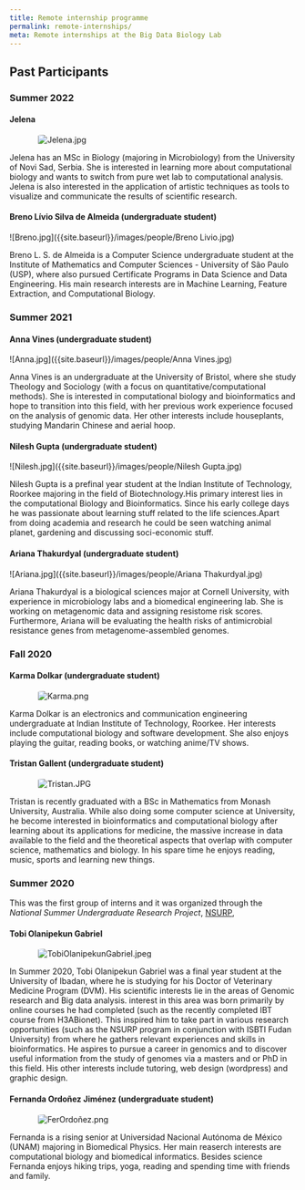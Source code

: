 ```yaml
---
title: Remote internship programme
permalink: remote-internships/
meta: Remote internships at the Big Data Biology Lab
---
```


<style>
img {
    max-height: 20rem;
    border-radius: 10%;
    margin-left: 10%;
}
</style>

## Past Participants

### Summer 2022


#### Jelena

![Jelena.jpg]({{site.baseurl}}/images/people/Jelena.jpg)

Jelena has an MSc in Biology (majoring in Microbiology) from the University of Novi Sad, Serbia. She is interested in learning more about computational biology and wants to switch from pure wet lab to computational analysis. Jelena is also interested in the application of artistic techniques as tools to visualize and communicate the results of scientific research.

#### Breno Lívio Silva de Almeida (undergraduate student)

![Breno.jpg]({{site.baseurl}}/images/people/Breno Livio.jpg)

Breno L. S. de Almeida is a Computer Science undergraduate student at the Institute of Mathematics and Computer Sciences - University of São Paulo (USP), where also pursued Certificate Programs in Data Science and Data Engineering. His main research interests are in Machine Learning, Feature Extraction, and Computational Biology.

### Summer 2021


#### Anna Vines (undergraduate student)

![Anna.jpg]({{site.baseurl}}/images/people/Anna Vines.jpg)

Anna Vines is an undergraduate at the University of Bristol, where she study 
Theology and Sociology  (with a focus on quantitative/computational methods). 
She is interested in computational biology and bioinformatics and hope to transition 
into this field, with her previous work experience focused on the analysis of genomic 
data. Her other interests include houseplants, studying Mandarin Chinese and aerial hoop.

#### Nilesh Gupta (undergraduate student)

![Nilesh.jpg]({{site.baseurl}}/images/people/Nilesh Gupta.jpg)

Nilesh Gupta is a prefinal year student at the Indian Institute of Technology, 
Roorkee majoring in the field of Biotechnology.His primary interest lies in the 
computational Biology and Bioinformatics. Since his early college days he was 
passionate about learning stuff related to the life sciences.Apart from doing 
academia and research he could be seen watching animal planet, gardening and 
discussing soci-economic stuff.

#### Ariana Thakurdyal (undergraduate student)

![Ariana.jpg]({{site.baseurl}}/images/people/Ariana Thakurdyal.jpg)

Ariana Thakurdyal is a biological sciences major at Cornell University, with 
experience in microbiology labs and a biomedical engineering lab. She is working 
on metagenomic data and assigning resistome risk scores. Furthermore, Ariana will 
be evaluating the health risks of antimicrobial resistance genes from 
metagenome-assembled genomes.

### Fall 2020

#### Karma Dolkar (undergraduate student)

![Karma.png]({{site.baseurl}}/images/people/KarmaDolkar.png)

Karma Dolkar is an electronics and communication engineering undergraduate at
Indian Institute of Technology, Roorkee. Her interests include computational
biology and software development. She also enjoys playing the guitar, reading
books, or watching anime/TV shows.

#### Tristan Gallent (undergraduate student)

![Tristan.JPG]({{site.baseurl}}/images/people/Tristan.JPG)

Tristan is recently graduated with a BSc in Mathematics from Monash University,
Australia. While also doing some computer science at University, he become
interested in bioinformatics and computational biology after learning about its
applications for medicine, the massive increase in data available to the field
and the theoretical aspects that overlap with computer science, mathematics and
biology. In his spare time he enjoys reading, music, sports and learning new
things.


### Summer 2020

This was the first group of interns and it was organized through the _National
Summer Undergraduate Research Project_, [NSURP](https://nsurp.org/),

#### Tobi Olanipekun Gabriel

![TobiOlanipekunGabriel.jpeg]({{site.baseurl}}/images/people/TobiOlanipekunGabriel.jpeg)

In Summer 2020, Tobi Olanipekun Gabriel was a final year student at the
University of Ibadan, where he is studying for his Doctor of Veterinary
Medicine Program (DVM). His scientific interests lie in the areas of Genomic
research and Big data analysis. interest in this area was born primarily by
online courses he had completed (such as the recently completed IBT course from
H3ABionet). This inspired him to take part in various research opportunities
(such as the NSURP program in conjunction with ISBTI Fudan University) from
where he gathers relevant experiences and skills in bioinformatics. He aspires
to pursue a career in genomics and to discover useful information from the
study of genomes via a masters and or PhD in this field. His other interests
include tutoring, web design (wordpress) and graphic design.


#### Fernanda Ordoñez Jiménez (undergraduate student)

![FerOrdoñez.png]({{site.baseurl}}/images/people/FerOrdoñez.png)

Fernanda is a rising senior at Universidad Nacional Autónoma de México (UNAM)
majoring in Biomedical Physics. Her main reaserch interests are computational
biology and biomedical informatics. Besides science Fernanda enjoys hiking
trips, yoga, reading and spending time with friends and family.

